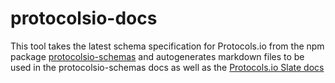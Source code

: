 # protocolsio-docs
This tool takes the latest schema specification for Protocols.io from the npm package [protocolsio-schemas](https://www.npmjs.com/package/protocolsio-schemas) and autogenerates markdown files to be used in the protocolsio-schemas docs as well as the [Protocols.io Slate docs](http://apidoc.protocols.io/v3)
